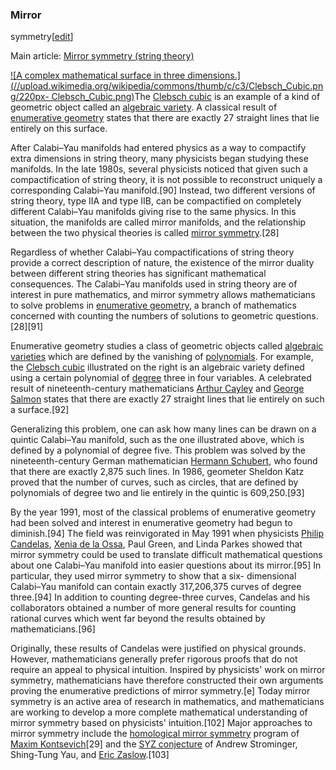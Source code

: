 ### Mirror
symmetry[[edit](/w/index.php?title=String\_theory&action=edit&section=22 "Edit
section: Mirror symmetry")]

Main article: [Mirror symmetry (string
theory)](/wiki/Mirror\_symmetry\_\(string\_theory\) "Mirror symmetry \(string
theory\)")

[![A complex mathematical surface in three
dimensions.](//upload.wikimedia.org/wikipedia/commons/thumb/c/c3/Clebsch\_Cubic.png/220px-
Clebsch\_Cubic.png)](/wiki/File:Clebsch\_Cubic.png)The [Clebsch
cubic](/wiki/Clebsch\_cubic "Clebsch cubic") is an example of a kind of
geometric object called an [algebraic variety](/wiki/Algebraic\_variety
"Algebraic variety"). A classical result of [enumerative
geometry](/wiki/Enumerative\_geometry "Enumerative geometry") states that there
are exactly 27 straight lines that lie entirely on this surface.

After Calabi–Yau manifolds had entered physics as a way to compactify extra
dimensions in string theory, many physicists began studying these manifolds.
In the late 1980s, several physicists noticed that given such a
compactification of string theory, it is not possible to reconstruct uniquely
a corresponding Calabi–Yau manifold.[90] Instead, two different versions of
string theory, type IIA and type IIB, can be compactified on completely
different Calabi–Yau manifolds giving rise to the same physics. In this
situation, the manifolds are called mirror manifolds, and the relationship
between the two physical theories is called [mirror
symmetry](/wiki/Mirror\_symmetry\_\(string\_theory\) "Mirror symmetry \(string
theory\)").[28]

Regardless of whether Calabi–Yau compactifications of string theory provide a
correct description of nature, the existence of the mirror duality between
different string theories has significant mathematical consequences. The
Calabi–Yau manifolds used in string theory are of interest in pure
mathematics, and mirror symmetry allows mathematicians to solve problems in
[enumerative geometry](/wiki/Enumerative\_geometry "Enumerative geometry"), a
branch of mathematics concerned with counting the numbers of solutions to
geometric questions.[28][91]

Enumerative geometry studies a class of geometric objects called [algebraic
varieties](/wiki/Algebraic\_varieties "Algebraic varieties") which are defined
by the vanishing of [polynomials](/wiki/Polynomial "Polynomial"). For example,
the [Clebsch cubic](/wiki/Clebsch\_cubic "Clebsch cubic") illustrated on the
right is an algebraic variety defined using a certain polynomial of
[degree](/wiki/Degree\_of\_a\_polynomial "Degree of a polynomial") three in four
variables. A celebrated result of nineteenth-century mathematicians [Arthur
Cayley](/wiki/Arthur\_Cayley "Arthur Cayley") and [George
Salmon](/wiki/George\_Salmon "George Salmon") states that there are exactly 27
straight lines that lie entirely on such a surface.[92]

Generalizing this problem, one can ask how many lines can be drawn on a
quintic Calabi–Yau manifold, such as the one illustrated above, which is
defined by a polynomial of degree five. This problem was solved by the
nineteenth-century German mathematician [Hermann
Schubert](/wiki/Hermann\_Schubert "Hermann Schubert"), who found that there are
exactly 2,875 such lines. In 1986, geometer Sheldon Katz proved that the
number of curves, such as circles, that are defined by polynomials of degree
two and lie entirely in the quintic is 609,250.[93]

By the year 1991, most of the classical problems of enumerative geometry had
been solved and interest in enumerative geometry had begun to diminish.[94]
The field was reinvigorated in May 1991 when physicists [Philip
Candelas](/wiki/Philip\_Candelas "Philip Candelas"), [Xenia de la
Ossa](/wiki/Xenia\_de\_la\_Ossa "Xenia de la Ossa"), Paul Green, and Linda Parkes
showed that mirror symmetry could be used to translate difficult mathematical
questions about one Calabi–Yau manifold into easier questions about its
mirror.[95] In particular, they used mirror symmetry to show that a six-
dimensional Calabi–Yau manifold can contain exactly 317,206,375 curves of
degree three.[94] In addition to counting degree-three curves, Candelas and
his collaborators obtained a number of more general results for counting
rational curves which went far beyond the results obtained by
mathematicians.[96]

Originally, these results of Candelas were justified on physical grounds.
However, mathematicians generally prefer rigorous proofs that do not require
an appeal to physical intuition. Inspired by physicists' work on mirror
symmetry, mathematicians have therefore constructed their own arguments
proving the enumerative predictions of mirror symmetry.[e] Today mirror
symmetry is an active area of research in mathematics, and mathematicians are
working to develop a more complete mathematical understanding of mirror
symmetry based on physicists' intuition.[102] Major approaches to mirror
symmetry include the [homological mirror
symmetry](/wiki/Homological\_mirror\_symmetry "Homological mirror symmetry")
program of [Maxim Kontsevich](/wiki/Maxim\_Kontsevich "Maxim Kontsevich")[29]
and the [SYZ conjecture](/wiki/SYZ\_conjecture "SYZ conjecture") of Andrew
Strominger, Shing-Tung Yau, and [Eric Zaslow](/wiki/Eric\_Zaslow "Eric
Zaslow").[103]
